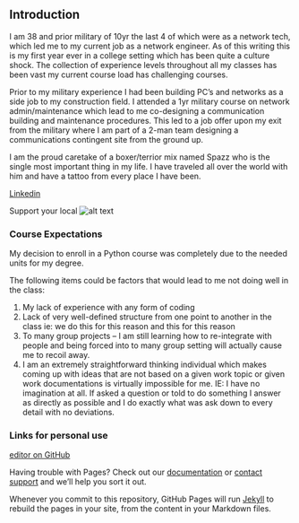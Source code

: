 ## Introduction

I am 38 and prior military of 10yr the last 4 of which were as a network tech, which led me to my current job as a network engineer. As of this writing this is my first year ever in a college setting which has been quite a culture shock. The collection of experience levels throughout all my classes has been vast my current course load has challenging courses.

Prior to my military experience I had been building PC’s and networks as a side job to my construction field. I attended a 1yr military course on network admin/maintenance which lead to me co-designing a communication building and maintenance procedures. This led to a job offer upon my exit from the military where I am part of a 2-man team designing a communications contingent site from the ground up.

I am the proud caretake of a boxer/terrior mix named Spazz who is the single most important thing in my life. I have traveled all over the world with him and have a tattoo from every place I have been.

[Linkedin](https://www.linkedin.com/in/roy-caffee-b0059a97)

Support your local
![alt text](https://pearlsofprofundity.files.wordpress.com/2013/07/wounded-warrior-project-4a.jpg "WWP")

### Course Expectations

My decision to enroll in a Python course was completely due to the needed units for my degree.

The following items could be factors that would lead to me not doing well in the class:
  1.	My lack of experience with any form of coding
  2.	Lack of very well-defined structure from one point to another in the class ie: we do this for this reason and this for this reason
  3.	To many group projects – I am still learning how to re-integrate with people and being forced into to many group setting will actually cause me to recoil away.
  4.	I am an extremely straightforward thinking individual which makes coming up with ideas that are not based on a given work topic or given work documentations is virtually impossible for me. IE: I have no imagination at all. If asked a question or told to do something I answer as directly as possible and I do exactly what was ask down to every detail with no deviations.



### Links for personal use

 [editor on GitHub](https://github.com/roycaffee/RoyCaffee.github.io/edit/master/index.md)
 
Having trouble with Pages? Check out our [documentation](https://help.github.com/categories/github-pages-basics/) or [contact support](https://github.com/contact) and we’ll help you sort it out.

Whenever you commit to this repository, GitHub Pages will run [Jekyll](https://jekyllrb.com/) to rebuild the pages in your site, from the content in your Markdown files.
